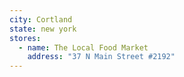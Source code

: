 ```yaml
---
city: Cortland
state: new york
stores:
  - name: The Local Food Market
    address: "37 N Main Street #2192"
---
```

